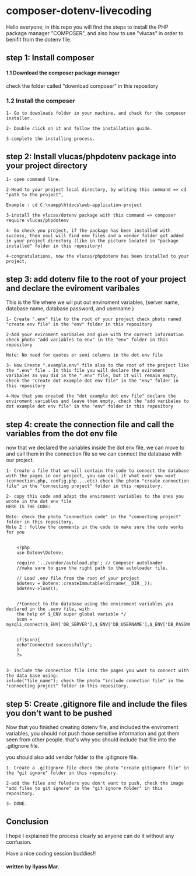 # composer-dotenv-livecoding
Hello everyone, in this repo you will find the steps to install the PHP package manager "COMPOSER", and also how to use "vlucas" in order to benifit from the dotenv file.

## step 1: Install composer

#### 1.1 Download the composer package manager

check the folder called "download composer" in this repository

### 1.2 Install the composer 

    1- Go to downloads folder in your machine, and chack for the composer installer.

    2- Double click on it and follow the installation guide.

    3-complete the installing process.

## step 2: Install vlucas/phpdotenv package into your project directory

    1- open command line.

    2-Head to your project local directory, by writing this command => cd "path to the project",
    
    Example : cd C:\xampp\htdocs\web-application-project

    3-install the vlucas/dotenv package with this command => composer require vlucas/phpdotenv 

    4- Go check you project, if the package has been installed with success, then youl will find new files and a vendor folder got added in your project directory (like in the picture located in "package installed" folder in this repository)

    4-congratulations, now the vlucas/phpdotenv has been installed to your project, 

## step 3: add dotenv file to the root of your project and declare the eviroment varibales

This is the file where we wil put out enviroment variables, (server name, database name, database password, and username )

    1- Create ".env" file to the root of your project check photo named "create env file" in the "env" folder in this repository 

    2-Add your eviroment varibales and give with the correct information check photo "add variables to env" in the "env" folder in this repository 

    Note: No need for quotes or semi columns in the dot env file 

    3- Now Create ".example.env" file also to the root of the project like the ".env" file . In this file you will declare the eviroment varibales as you did in the ".env" file, but it will remain empty, check the "create dot example dot env file" in the "env" folder in this repository

    4-Now that you created the "dot example dot env file" declare the enviroment variables and leave them empty, check the "add varibales to dot example dot env file" in the "env" folder in this repository

## step 4: create the connection file and call the variables from the dot env file

now that we declared the variables inside the dot env file, we can move to and call them in the connection file so we can connect the database with our project.

    1- Create a file that we will contain the code to connect the database with the pages in our project, you can call it what ever you want (connection.php, config.php ...etc) check the photo "create connection file" in the "connecting project" folder in this repository.

    2- copy this code and adapt the enviroment variables to the ones you wrote in the dot env file
    HERE IS THE CODE: 

    Note: check the photo "connection code" in the "connecting project" folder in this repository.
    Note 2 : follow the comments in the code to make sure the code works for you

    
        <?php
        use Dotenv\Dotenv;

        require '../vendor/autoload.php'; // Composer autoloader 
        //make sure to give the right path to the autoloader file.

        // Load .env file from the root of your project
        $dotenv = Dotenv::createImmutable(dirname(__DIR__));
        $dotenv->load();


        /*Connect to the database using the enviroment variables you declared in the .eenv file, with
        the help of $_ENV super global variable */
        $con = mysqli_connect($_ENV['DB_SERVER'],$_ENV['DB_USERNAME'],$_ENV['DB_PASSWORD'],$_ENV['DB_NAME']);


        if($con){
        echo"Connected successfully";
        }
        ?>
    

    3- Include the connection file into the pages you want to connect with the data base using: 
    inlude("file_name"); check the photo "include connction file" in the "connecting project" folder in this repository.

## step 5: Create .gitignore file and include the files you don't want to be pushed

Now that you finished creating dotenv file, and included the enviroment variables, you should not push those sensitive information and got them seen from other people. that's why you should include that file into the
.gitignore file.

you should also add vendor folder to the .gitignore file.

    1- Create a .gitignore file check the photo "create gitignore file" in the "git ignore" folder in this repository.

    2-add the files and foleders you don't want to push, check the image "add files to git ignore" in the "git ignore folder" in this repository.

    3- DONE.

 ## Conclusion

 I hope I explained the process clearly so anyone can do it without any confusion.

 Have a nice coding session buddies!!

 #### written by Ilyass Mar.











